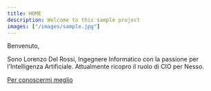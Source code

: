 ```yaml
---
title: HOME
description: Welcome to this sample project
images: ["/images/sample.jpg"]
---
```


Benvenuto,

Sono Lorenzo Del Rossi, Ingegnere Informatico con la passione per l'Intelligenza Artificiale. Attualmente ricopro il ruolo di CIO per Nesso.


[Per conoscermi meglio](/about "Per conoscermi meglio")